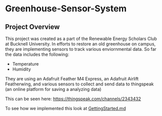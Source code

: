 # Greenhouse-Sensor-System

## Project Overview
This project was created as a part of the Renewable Energy Scholars Club at Bucknell University. In efforts to restore an old greenhouse on campus, they are implementing sensors to track various enviornmental data. So far the data includes the following:
- Temperature
- Humidity
  
They are using an Adafruit Feather M4 Express, an Adafruit Airlift Featherwing, and various sensors to collect and send data to thingspeak (an online platform for saving a analyzing data)

This can be seen here: https://thingspeak.com/channels/2343432

To see how we implemented this look at [GettingStarted.md](https://github.com/curtisprogramming/Greenhouse-Sensor-System/blob/main/GettingStarted.md)
